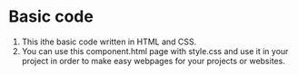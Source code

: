 # Basic code

1.  This ithe basic code written in HTML and CSS.
2.  You can use this component.html page with style.css and use it in your project in order to make easy webpages for your projects or websites.
